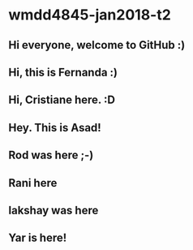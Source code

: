# wmdd4845-jan2018-t2

## Hi everyone, welcome to GitHub :)
## Hi, this is Fernanda :)
## Hi, Cristiane here. :D
## Hey. This is Asad!
## Rod was here ;-)
## Rani here
## lakshay was here
## Yar is here!
